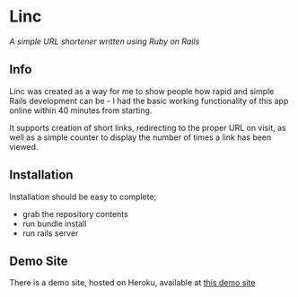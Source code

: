 Linc
====
*A simple URL shortener written using Ruby on Rails*

Info
----
Linc was created as a way for me to show people how rapid and simple Rails development can be - I had the
basic working functionality of this app online within 40 minutes from starting.

It supports creation of short links, redirecting to the proper URL on visit, as well as a simple counter to
display the number of times a link has been viewed.

Installation
------------

Installation should be easy to complete;

* grab the repository contents
* run bundle install
* run rails server

Demo Site
---------
There is a demo site, hosted on Heroku, available at [this demo site](http://linc.heroku.com)